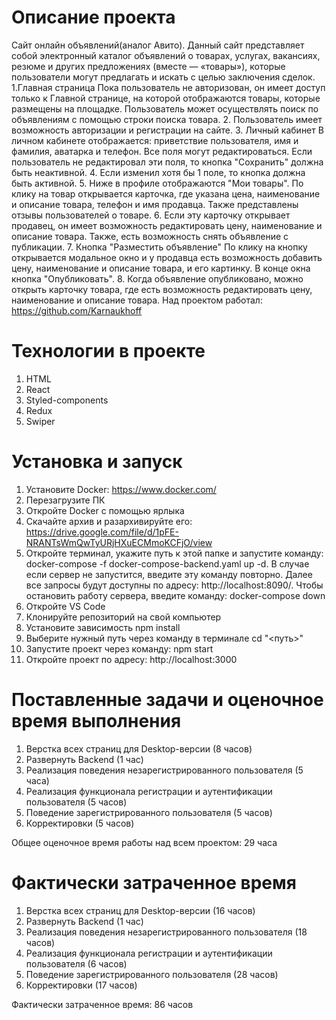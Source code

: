 # Описание проекта
Сайт онлайн объявлений(аналог Авито). 
Данный сайт представляет собой электронный каталог объявлений о товарах, услугах, вакансиях, резюме и других предложениях (вместе — «товары»), которые пользователи могут предлагать и искать с целью заключения сделок.
1.Главная страница
Пока пользователь не авторизован, он имеет доступ только к Главной странице, на которой отображаются товары, которые размещены на площадке. Пользователь может осуществлять поиск по объявлениям с помощью строки поиска товара.
2. Пользователь имеет возможность авторизации и регистрации на сайте.
3. Личный кабинет
В личном кабинете отображается: приветствие пользователя, имя и фамилия, аватарка и телефон. Все поля могут редактироваться.
Если пользователь не редактировал эти поля, то кнопка "Сохранить" должна быть неактивной.
4. Если изменил хотя бы 1 поле, то кнопка должна быть активной.
5. Ниже в профиле отображаются "Мои товары".
По клику на товар открывается карточка, где указана цена, наименование и описание товара, телефон и имя продавца. Также представлены отзывы пользователей о товаре.
6. Если эту карточку открывает продавец, он имеет возможность редактировать цену, наименование и описание товара. Также, есть возможность снять объявление с публикации.
7. Кнопка "Разместить объявление"
По клику на кнопку открывается модальное окно и у продавца есть возможность добавить цену, наименование и описание товара, и его картинку. В конце окна кнопка "Опубликовать".
8. Когда объявление опубликовано, можно открыть карточку товара, где есть возможность редактировать цену, наименование и описание товара.
Над проектом работал: https://github.com/Karnaukhoff
# Технологии в проекте
1. HTML
2. React
3. Styled-components
4. Redux
5. Swiper

# Установка и запуск
1. Установите Docker: https://www.docker.com/
2. Перезагрузите ПК
3. Откройте Docker с помощью ярлыка
4. Скачайте архив и разархивируйте его: https://drive.google.com/file/d/1pFE-NRANTsWmQwTyURjHXuECMmoKCFjO/view
5. Откройте терминал, укажите путь к этой папке и запустите команду: docker-compose -f docker-compose-backend.yaml up -d. В случае если сервер не запустится, введите эту команду повторно. Далее все запросы будут доступны по адресу: http://localhost:8090/. Чтобы остановить работу сервера, введите команду: docker-compose down
6. Откройте VS Code
7. Клонируйте репозиторий на свой компьютер
8. Установите зависимость npm install
9. Выберите нужный путь через команду в терминале cd "<путь>"
10. Запустите проект через команду: npm start
11. Откройте проект по адресу: http://localhost:3000

# Поставленные задачи и оценочное время выполнения
1. Верстка всех страниц для Desktop-версии (8 часов)
2. Развернуть Backend (1 час)
3. Реализация поведения незарегистрированного пользователя (5 часа)
4. Реализация функционала регистрации и аутентификации пользователя (5 часов)
5. Поведение зарегистрированного пользователя (5 часов)
6. Корректировки (5 часов)

Общее оценочное время работы над всем проектом: 29 часа
# Фактически затраченное время
1. Верстка всех страниц для Desktop-версии (16 часов)
2. Развернуть Backend (1 час)
3. Реализация поведения незарегистрированного пользователя (18 часов)
4. Реализация функционала регистрации и аутентификации пользователя (6 часов)
5. Поведение зарегистрированного пользователя (28 часов)
6. Корректировки (17 часов)

Фактически затраченное время: 86 часов
